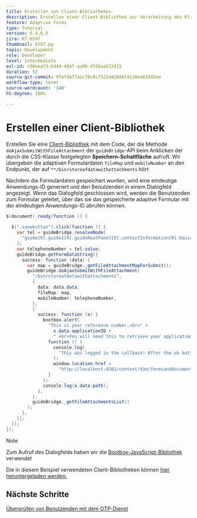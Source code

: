 ```yaml
---
title: Erstellen von Client-Bibliotheken
description: Erstellen einer Client-Bibliothek zur Verarbeitung des Klick-Ereignisses der Schaltfläche „Speichern und Beenden“
feature: Adaptive Forms
type: Tutorial
version: 6.4,6.5
jira: KT-6597
thumbnail: 6597.pg
topic: Development
role: Developer
level: Intermediate
exl-id: c90eea73-bd44-40af-aa98-d766aa572415
duration: 53
source-git-commit: 9fef4b77a2c70c8cf525d42686f4120e481945ee
workflow-type: tm+mt
source-wordcount: '140'
ht-degree: 100%

---
```


# Erstellen einer Client-Bibliothek

Erstellen Sie eine [Client-Bibliothek](https://experienceleague.adobe.com/docs/experience-manager-65/developing/introduction/clientlibs.html?lang=de) mit dem Code, der die Methode `doAjaxSubmitWithFileAttachment` der `guideBridge`-API beim Anklicken der durch die CSS-Klasse festgelegten **Speichern-Schaltfläche** aufruft. Wir übergeben die adaptiven Formulardaten `fileMap` und `mobileNumber` an den Endpunkt, der auf `**/bin/storeafdatawithattachments` hört

Nachdem die Formulardaten gespeichert wurden, wird eine eindeutige Anwendungs-ID generiert und den Benutzenden in einem Dialogfeld angezeigt. Wenn das Dialogfeld geschlossen wird, werden die Benutzenden zum Formular geleitet, über das sie das gespeicherte adaptive Formular mit der eindeutigen Anwendungs-ID abrufen können.

```java
$(document).ready(function () {
  
  $(".savebutton").click(function () {
    var tel = guideBridge.resolveNode(
      "guide[0].guide1[0].guideRootPanel[0].contactInformation[0].basicContact[0].telephoneNumber[0]"
    );
    var telephoneNumber = tel.value;
    guideBridge.getFormDataString({
      success: function (data) {
        var map = guideBridge._getFileAttachmentMapForSubmit();
        guideBridge.doAjaxSubmitWithFileAttachment(
          "/bin/storeafdatawithattachments",
          {
            data: data.data,
            fileMap: map,
            mobileNumber: telephoneNumber,
          },
          {
            success: function (x) {
              bootbox.alert(
                "This is your reference number.<br>" +
                  x.data.applicationID +
                  " <br>You will need this to retrieve your application",
                function () {
                  console.log(
                    "This was logged in the callback! After the ok button was pressed"
                  );
                  window.location.href =
                    "http://localhost:4502/content/dam/formsanddocuments/myaccountform/jcr:content?wcmmode=disabled";
                }
              );
              console.log(x.data.path);
            },
          },
          guideBridge._getFileAttachmentsList()
        );
      },
    });
  });
});
```

>[!NOTE]
> Zum Aufruf des Dialogfelds haben wir die [Bootbox-JavaScript-Bibliothek](https://bootboxjs.com/examples.html) verwendet

Die in diesem Beispiel verwendeten Client-Bibliotheken können [hier heruntergeladen werden.](assets/store-af-with-attachments-client-lib.zip)

## Nächste Schritte

[Überprüfen von Benutzenden mit dem OTP-Dienst](./verify-users-with-otp.md)
